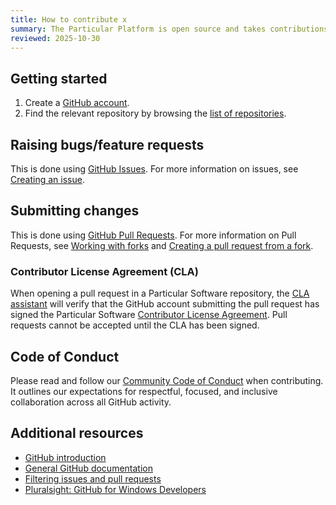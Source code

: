 ```yaml
---
title: How to contribute x
summary: The Particular Platform is open source and takes contributions from the community.
reviewed: 2025-10-30
---
```


## Getting started

 1. Create a [GitHub account](https://github.com/join).
 2. Find the relevant repository by browsing the [list of repositories](https://github.com/Particular).


## Raising bugs/feature requests

This is done using [GitHub Issues](https://help.github.com/articles/about-issues/). For more information on issues, see [Creating an issue](https://help.github.com/articles/creating-an-issue/).


## Submitting changes

This is done using [GitHub Pull Requests](https://help.github.com/articles/about-pull-requests/). For more information on Pull Requests, see [Working with forks](https://help.github.com/articles/working-with-forks/) and [Creating a pull request from a fork](https://help.github.com/articles/creating-a-pull-request-from-a-fork/).


### Contributor License Agreement (CLA)

When opening a pull request in a Particular Software repository, the [CLA assistant](https://cla-assistant.io/) will verify that the GitHub account submitting the pull request has signed the Particular Software [Contributor License Agreement](https://gist.github.com/020497b0e1e81c97c8613be5e93c7d3f). Pull requests cannot be accepted until the CLA has been signed.

## Code of Conduct

Please read and follow our [Community Code of Conduct](https://help.github.com/articles/about-pull-requests/) when contributing. It outlines our expectations for respectful, focused, and inclusive collaboration across all GitHub activity.


## Additional resources

 * [GitHub introduction](https://guides.github.com/activities/hello-world/)
 * [General GitHub documentation](https://help.github.com/)
 * [Filtering issues and pull requests](https://help.github.com/articles/filtering-issues-and-pull-requests/)
 * [Pluralsight: GitHub for Windows Developers](https://www.pluralsight.com/courses/github-windows-developers)
